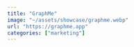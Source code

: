 ```yaml
---
title: "GraphMe"
image: "~/assets/showcase/graphme.webp"
url: "https://graphme.app"
categories: ["marketing"]
---
```

